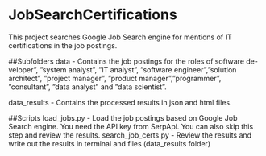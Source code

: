 # JobSearchCertifications

This project searches Google Job Search engine for mentions of IT certifications in the job postings.

##Subfolders
data - Contains the job postings for the roles of software de-veloper”, ”system analyst”, ”IT analyst”, ”software engineer”,”solution  architect”,  ”project  manager”,  ”product manager”,”programmer”,  ”consultant”,  ”data  analyst”  and  ”data  scientist”.

data_results - Contains the processed results in json and html files.

##Scripts
load_jobs.py - Load the job postings based on Google Job Search engine. You need the API key from SerpApi. You can also skip this step and review the results.
search_job_certs.py - Review the results and write out the results in terminal and files (data_results folder)